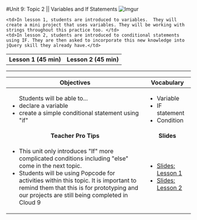 #Unit 9: Topic 2 || Variables and If Statements
 ![Imgur](http://i.imgur.com/6cwaNWa.jpg)
 
<table>
<tr>
	<th>Lesson 1 (45 min)</th>
	<th>Lesson 2 (45 min)</th>
</tr>
<tr>

	<td>In lesson 1, students are introduced to variables.  They will create a mini project that uses variables. They will be working with strings throughout this practice too. </td>
	<td>In lesson 2, students are introduced to conditional statements using IF. They are then asked to incorporate this new knowledge into jQuery skill they already have.</td>
</tr>
</table>

***


| Objectives | Vocabulary |
|-------|-------|
| <ul>Students will be able to...<li>declare a variable</li> <li> create a simple conditional statement using "if"</li>  </ul>  | <ul>   <li>Variable</li> <li>IF statement</li> <li>Condition</li></ul> | 
| <center> **Teacher Pro Tips** </center> |<center> **Slides** </center> |
|<ul><li>This unit only introduces "If" more complicated conditions including "else" come in the next topic.</li> <li>Students will be using Popcode for activities within this topic. It is important to remind them that this is for prototyping and our projects are still being completed in Cloud 9</li></ul>| <ul><li><a href = "https://docs.google.com/presentation/d/1lNSWilos9yjpj3dOUpr3Uhqk1y1X2e-gUIYRgdSQXwE/edit#slide=id.g14ecb9111c_1_0">Slides: Lesson 1</a></li> <li> <a href = "https://docs.google.com/presentation/d/1lNSWilos9yjpj3dOUpr3Uhqk1y1X2e-gUIYRgdSQXwE/edit#slide=id.g1bbfb55227_3_65" target="_blank">Slides: Lesson 2</a></li></ul> | 






